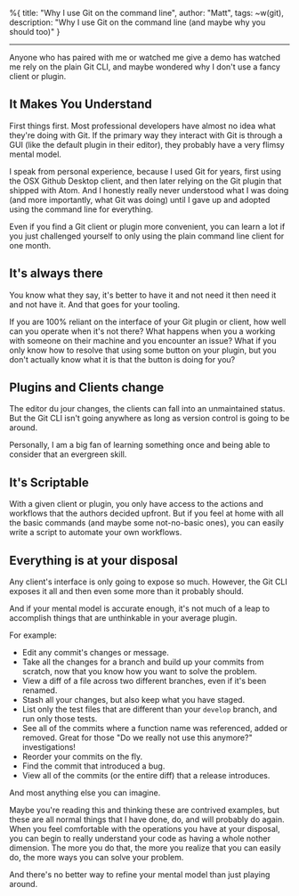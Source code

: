 %{
  title: "Why I use Git on the command line",
  author: "Matt",
  tags: ~w(git),
  description: "Why I use Git on the command line (and maybe why you should too)"
}

---

Anyone who has paired with me or watched me give a demo has watched me rely on the plain Git CLI, and maybe wondered why I don't use a fancy client or plugin.

## It Makes You Understand

First things first.
Most professional developers have almost no idea what they're doing with Git.
If the primary way they interact with Git is through a GUI (like the default plugin in their editor), they probably have a very flimsy mental model.

I speak from personal experience, because I used Git for years, first using the OSX Github Desktop client, and then later relying on the Git plugin that shipped with Atom.
And I honestly really never understood what I was doing (and more importantly, what Git was doing) until I gave up and adopted using the command line for everything.

Even if you find a Git client or plugin more convenient, you can learn a lot if you just challenged yourself to only using the plain command line client for one month.

## It's always there

You know what they say, it's better to have it and not need it then need it and not have it.
And that goes for your tooling.

If you are 100% reliant on the interface of your Git plugin or client, how well can you operate when it's not there?
What happens when you a working with someone on their machine and you encounter an issue?
What if you only know how to resolve that using some button on your plugin, but you don't actually know what it is that the button is doing for you?

## Plugins and Clients change

The editor du jour changes, the clients can fall into an unmaintained status.
But the Git CLI isn't going anywhere as long as version control is going to be around.

Personally, I am a big fan of learning something once and being able to consider that an evergreen skill.

## It's Scriptable

With a given client or plugin, you only have access to the actions and workflows that the authors decided upfront.
But if you feel at home with all the basic commands (and maybe some not-no-basic ones), you can easily write a script to automate your own workflows.

## Everything is at your disposal

Any client's interface is only going to expose so much.
However, the Git CLI exposes it all and then even some more than it probably should.

And if your mental model is accurate enough, it's not much of a leap to accomplish things that are unthinkable in your average plugin.

For example:
- Edit any commit's changes or message.
- Take all the changes for a branch and build up your commits from scratch, now that you know how you want to solve the problem.
- View a diff of a file across two different branches, even if it's been renamed.
- Stash all your changes, but also keep what you have staged.
- List only the test files that are different than your `develop` branch, and run only those tests.
- See all of the commits where a function name was referenced, added or removed.
Great for those "Do we really not use this anymore?" investigations!
- Reorder your commits on the fly.
- Find the commit that introduced a bug.
- View all of the commits (or the entire diff) that a release introduces.

And most anything else you can imagine.

Maybe you're reading this and thinking these are contrived examples, but these are all normal things that I have done, do, and will probably do again.
When you feel comfortable with the operations you have at your disposal, you can begin to really understand your code as having a whole nother dimension.
The more you do that, the more you realize that you can easily do, the more ways you can solve your problem.

And there's no better way to refine your mental model than just playing around.
